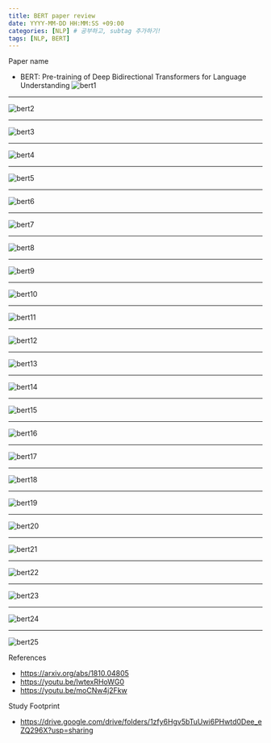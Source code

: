 ```yaml
---
title: BERT paper review
date: YYYY-MM-DD HH:MM:SS +09:00
categories: [NLP] # 공부하고, subtag 추가하기!
tags: [NLP, BERT]
---
```


Paper name  
- BERT: Pre-training of Deep Bidirectional Transformers for Language Understanding
![bert1](/assets/img/BERT_paper_review/slide1.JPG)

* * *

![bert2](/assets/img/BERT_paper_review/slide2.JPG)

* * *

![bert3](/assets/img/BERT_paper_review/slide3.JPG)

* * *

![bert4](/assets/img/BERT_paper_review/slide4.JPG)

* * *

![bert5](/assets/img/BERT_paper_review/slide5.JPG)

* * *

![bert6](/assets/img/BERT_paper_review/slide6.JPG)

* * *

![bert7](/assets/img/BERT_paper_review/slide7.JPG)

* * *

![bert8](/assets/img/BERT_paper_review/slide8.JPG)

* * *

![bert9](/assets/img/BERT_paper_review/slide9.JPG)

* * *

![bert10](/assets/img/BERT_paper_review/slide10.JPG)

* * *

![bert11](/assets/img/BERT_paper_review/slide11.JPG)

* * *

![bert12](/assets/img/BERT_paper_review/slide12.JPG)

* * *

![bert13](/assets/img/BERT_paper_review/slide13.JPG)

* * *

![bert14](/assets/img/BERT_paper_review/slide14.JPG)

* * *

![bert15](/assets/img/BERT_paper_review/slide15.JPG)

* * *

![bert16](/assets/img/BERT_paper_review/slide16.JPG)

* * *

![bert17](/assets/img/BERT_paper_review/slide17.JPG)

* * *

![bert18](/assets/img/BERT_paper_review/slide18.JPG)

* * *

![bert19](/assets/img/BERT_paper_review/slide19.JPG)

* * *

![bert20](/assets/img/BERT_paper_review/slide20.JPG)

* * *

![bert21](/assets/img/BERT_paper_review/slide21.JPG)

* * *

![bert22](/assets/img/BERT_paper_review/slide22.JPG)

* * *

![bert23](/assets/img/BERT_paper_review/slide23.JPG)

* * *

![bert24](/assets/img/BERT_paper_review/slide24.JPG)

* * *

![bert25](/assets/img/BERT_paper_review/slide25.JPG)

References  
- https://arxiv.org/abs/1810.04805
- https://youtu.be/IwtexRHoWG0
- https://youtu.be/moCNw4j2Fkw

Study Footprint
- https://drive.google.com/drive/folders/1zfy6Hgv5bTuUwi6PHwtd0Dee_eZQ296X?usp=sharing
